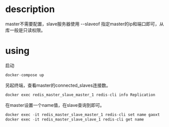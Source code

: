 # description
master不需要配置，slave服务器使用 --slaveof 指定master的ip和端口即可，从库一般是只读权限。

# using
启动
```c 
docker-compose up
```
另起终端，查看master的connected_slaves连接数。
```c
docker exec redis_master_slave_master_1 redis-cli info Replication   
```

在master设置一个name值，在slave查询到即可。
```c
docker exec -it redis_master_slave_master_1 redis-cli set name gaoxt
docker exec -it redis_master_slave_slave_1 redis-cli get name
```